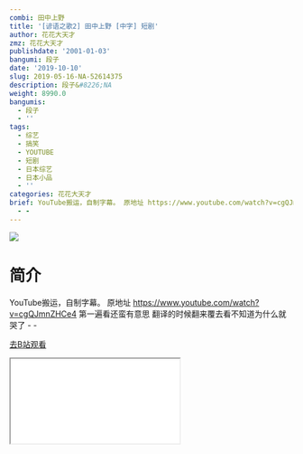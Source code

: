 ```yaml
---
combi: 田中上野
title: '[谚语之歌2] 田中上野 [中字] 短剧'
author: 花花大天才
zmz: 花花大天才
publishdate: '2001-01-03'
bangumi: 段子
date: '2019-10-10'
slug: 2019-05-16-NA-52614375
description: 段子&#8226;NA
weight: 8990.0
bangumis:
  - 段子
  - ''
tags:
  - 综艺
  - 搞笑
  - YOUTUBE
  - 短剧
  - 日本综艺
  - 日本小品
  - ''
categories: 花花大天才
brief: YouTube搬运，自制字幕。 原地址 https://www.youtube.com/watch?v=cgQJmnZHCe4 第一遍看还蛮有意思 翻译的时候翻来覆去看不知道为什么就哭了
  - -
---
```

![](https://raw.githubusercontent.com/tcgriffith/owaraisite/master/static/tmpimg/b4d4a74df5048eb0ce0ed525ebcd583b1e89cf08.jpg.480.jpg)
# 简介  
YouTube搬运，自制字幕。
原地址 https://www.youtube.com/watch?v=cgQJmnZHCe4
第一遍看还蛮有意思   翻译的时候翻来覆去看不知道为什么就哭了 - -  

[去B站观看](https://www.bilibili.com/video/av52614375/)
<div class ="resp-container"><iframe class="testiframe" src="//player.bilibili.com/player.html?aid=52614375"", scrolling="no", allowfullscreen="true" > </iframe></div> 
